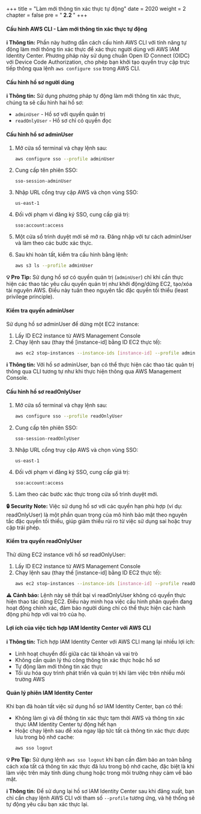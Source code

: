 +++
title = "Làm mới thông tin xác thực tự động"
date = 2020
weight = 2
chapter = false
pre = "<b> 2.2 </b>"
+++

#### Cấu hình AWS CLI - Làm mới thông tin xác thực tự động

**ℹ️ Thông tin:** Phần này hướng dẫn cách cấu hình AWS CLI với tính năng tự động làm mới thông tin xác thực để xác thực người dùng với AWS IAM Identity Center. Phương pháp này sử dụng chuẩn Open ID Connect (OIDC) với Device Code Authorization, cho phép bạn khởi tạo quyền truy cập trực tiếp thông qua lệnh `aws configure sso` trong AWS CLI.

#### Cấu hình hồ sơ người dùng

**ℹ️ Thông tin:** Sử dụng phương pháp tự động làm mới thông tin xác thực, chúng ta sẽ cấu hình hai hồ sơ:
- `adminUser` - Hồ sơ với quyền quản trị
- `readOnlyUser` - Hồ sơ chỉ có quyền đọc

#### Cấu hình hồ sơ adminUser

1. Mở cửa sổ terminal và chạy lệnh sau:
   ```bash
   aws configure sso --profile adminUser
   ```

2. Cung cấp tên phiên SSO:
   ```
   sso-session-adminUser
   ```

3. Nhập URL cổng truy cập AWS và chọn vùng SSO:
   ```
   us-east-1
   ```

4. Đối với phạm vi đăng ký SSO, cung cấp giá trị:
   ```
   sso:account:access
   ```

5. Một cửa sổ trình duyệt mới sẽ mở ra. Đăng nhập với tư cách adminUser và làm theo các bước xác thực.

6. Sau khi hoàn tất, kiểm tra cấu hình bằng lệnh:
   ```bash
   aws s3 ls --profile adminUser
   ```

**💡 Pro Tip:** Sử dụng hồ sơ có quyền quản trị (`adminUser`) chỉ khi cần thực hiện các thao tác yêu cầu quyền quản trị như khởi động/dừng EC2, tạo/xóa tài nguyên AWS. Điều này tuân theo nguyên tắc đặc quyền tối thiểu (least privilege principle).

#### Kiểm tra quyền adminUser

Sử dụng hồ sơ adminUser để dừng một EC2 instance:

1. Lấy ID EC2 instance từ AWS Management Console
2. Chạy lệnh sau (thay thế [instance-id] bằng ID EC2 thực tế):
   ```bash
   aws ec2 stop-instances --instance-ids [instance-id] --profile adminUser
   ```

**ℹ️ Thông tin:** Với hồ sơ adminUser, bạn có thể thực hiện các thao tác quản trị thông qua CLI tương tự như khi thực hiện thông qua AWS Management Console.

#### Cấu hình hồ sơ readOnlyUser

1. Mở cửa sổ terminal và chạy lệnh sau:
   ```bash
   aws configure sso --profile readOnlyUser
   ```

2. Cung cấp tên phiên SSO:
   ```
   sso-session-readOnlyUser
   ```

3. Nhập URL cổng truy cập AWS và chọn vùng SSO:
   ```
   us-east-1
   ```

4. Đối với phạm vi đăng ký SSO, cung cấp giá trị:
   ```
   sso:account:access
   ```

5. Làm theo các bước xác thực trong cửa sổ trình duyệt mới.

**🔒 Security Note:** Việc sử dụng hồ sơ với các quyền hạn phù hợp (ví dụ: readOnlyUser) là một phần quan trọng của mô hình bảo mật theo nguyên tắc đặc quyền tối thiểu, giúp giảm thiểu rủi ro từ việc sử dụng sai hoặc truy cập trái phép.

#### Kiểm tra quyền readOnlyUser

Thử dừng EC2 instance với hồ sơ readOnlyUser:

1. Lấy ID EC2 instance từ AWS Management Console
2. Chạy lệnh sau (thay thế [instance-id] bằng ID EC2 thực tế):
   ```bash
   aws ec2 stop-instances --instance-ids [instance-id] --profile readOnlyUser
   ```

**⚠️ Cảnh báo:** Lệnh này sẽ thất bại vì readOnlyUser không có quyền thực hiện thao tác dừng EC2. Điều này minh họa việc cấu hình phân quyền đang hoạt động chính xác, đảm bảo người dùng chỉ có thể thực hiện các hành động phù hợp với vai trò của họ.

#### Lợi ích của việc tích hợp IAM Identity Center với AWS CLI

**ℹ️ Thông tin:** Tích hợp IAM Identity Center với AWS CLI mang lại nhiều lợi ích:
- Linh hoạt chuyển đổi giữa các tài khoản và vai trò
- Không cần quản lý thủ công thông tin xác thực hoặc hồ sơ
- Tự động làm mới thông tin xác thực
- Tối ưu hóa quy trình phát triển và quản trị khi làm việc trên nhiều môi trường AWS

#### Quản lý phiên IAM Identity Center

Khi bạn đã hoàn tất việc sử dụng hồ sơ IAM Identity Center, bạn có thể:
- Không làm gì và để thông tin xác thực tạm thời AWS và thông tin xác thực IAM Identity Center tự động hết hạn
- Hoặc chạy lệnh sau để xóa ngay lập tức tất cả thông tin xác thực được lưu trong bộ nhớ cache:
   ```bash
   aws sso logout
   ```

**💡 Pro Tip:** Sử dụng lệnh `aws sso logout` khi bạn cần đảm bảo an toàn bằng cách xóa tất cả thông tin xác thực đã lưu trong bộ nhớ cache, đặc biệt là khi làm việc trên máy tính dùng chung hoặc trong môi trường nhạy cảm về bảo mật.

**ℹ️ Thông tin:** Để sử dụng lại hồ sơ IAM Identity Center sau khi đăng xuất, bạn chỉ cần chạy lệnh AWS CLI với tham số `--profile` tương ứng, và hệ thống sẽ tự động yêu cầu bạn xác thực lại.